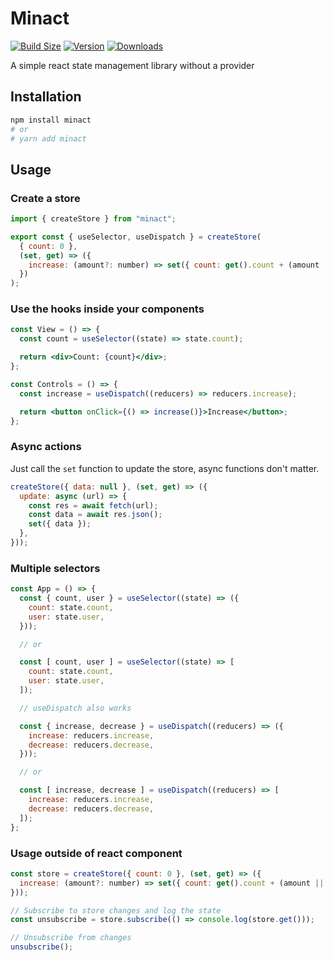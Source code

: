 # Minact

[![Build Size](https://img.shields.io/bundlephobia/minzip/minact?label=Bundle%20size&style=flat&color=success)](https://bundlephobia.com/result?p=minact)
[![Version](https://img.shields.io/npm/v/minact?style=flat&color=success)](https://www.npmjs.com/package/minact)
[![Downloads](https://img.shields.io/npm/dt/minact.svg?style=flat&color=success)](https://www.npmjs.com/package/minact)

A simple react state management library without a provider

## Installation

```bash
npm install minact
# or
# yarn add minact
```

## Usage

### Create a store

```javascript
import { createStore } from "minact";

export const { useSelector, useDispatch } = createStore(
  { count: 0 },
  (set, get) => ({
    increase: (amount?: number) => set({ count: get().count + (amount || 1) }),
  })
);
```

### Use the hooks inside your components

```jsx
const View = () => {
  const count = useSelector((state) => state.count);

  return <div>Count: {count}</div>;
};

const Controls = () => {
  const increase = useDispatch((reducers) => reducers.increase);

  return <button onClick={() => increase()}>Increase</button>;
};
```

### Async actions

Just call the `set` function to update the store, async functions don't matter.

```javascript
createStore({ data: null }, (set, get) => ({
  update: async (url) => {
    const res = await fetch(url);
    const data = await res.json();
    set({ data });
  },
}));
```

### Multiple selectors

```jsx
const App = () => {
  const { count, user } = useSelector((state) => ({
    count: state.count,
    user: state.user,
  }));

  // or

  const [ count, user ] = useSelector((state) => [
    count: state.count,
    user: state.user,
  ]);

  // useDispatch also works

  const { increase, decrease } = useDispatch((reducers) => ({
    increase: reducers.increase,
    decrease: reducers.decrease,
  }));

  // or

  const [ increase, decrease ] = useDispatch((reducers) => [
    increase: reducers.increase,
    decrease: reducers.decrease,
  ]);
};
```

### Usage outside of react component

```javascript
const store = createStore({ count: 0 }, (set, get) => ({
  increase: (amount?: number) => set({ count: get().count + (amount || 1) }),
}));

// Subscribe to store changes and log the state
const unsubscribe = store.subscribe(() => console.log(store.get()));

// Unsubscribe from changes
unsubscribe();
```
